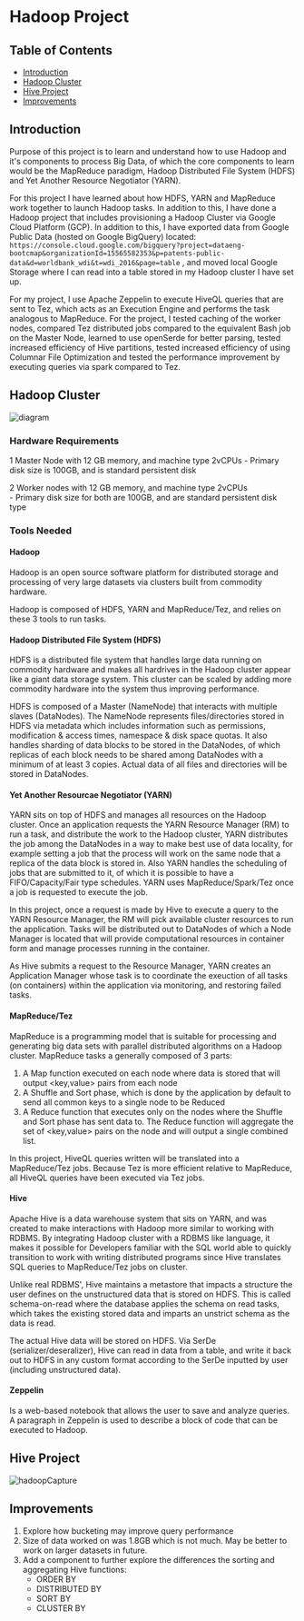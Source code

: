 # Hadoop Project

## Table of Contents
* [Introduction](#introduction)
* [Hadoop Cluster](#hadoop-cluster)
* [Hive Project](#hive-project)
* [Improvements](#improvements)

## Introduction
Purpose of this project is to learn and understand how to use Hadoop and it's components to process Big Data, of which the core components to 
learn would be the MapReduce paradigm, Hadoop Distributed File System (HDFS) and Yet Another Resource Negotiator (YARN).

For this project I have learned about how HDFS, YARN and MapReduce work together to launch Hadoop tasks. In addition to this, I have done a 
Hadoop project that includes provisioning a Hadoop Cluster via Google Cloud Platform (GCP). In addition to this, I have exported data from 
Google Public Data (hosted on Google BigQuery) located: `https://console.cloud.google.com/bigquery?project=dataeng-bootcmap&organizationId=15565582353&p=patents-public-data&d=worldbank_wdi&t=wdi_2016&page=table`
, and moved local Google Storage where I can read into a table stored in my Hadoop cluster I have set up.

For my project, I use Apache Zeppelin to execute HiveQL queries that are sent to Tez, which acts as an Execution Engine and performs the 
task analogous to MapReduce. For the project, I tested caching of the worker nodes, compared Tez distributed jobs compared to the equivalent 
Bash job on the Master Node, learned to use openSerde for better parsing, tested increased efficiency of Hive partitions, tested increased 
efficiency of using Columnar File Optimization and tested the performance improvement by executing queries via spark compared to Tez.

## Hadoop Cluster
![diagram](./assets/diagram.svg)
### Hardware Requirements
1 Master Node with 12 GB memory, and machine type 2vCPUs
	- Primary disk size is 100GB, and is standard persistent disk

2 Worker nodes with 12 GB memory, and machine type 2vCPUs	
	- Primary disk size for both are 100GB, and are standard persistent disk type

### Tools Needed

#### Hadoop
Hadoop is an open source software platform for distributed storage and 
processing of very large datasets via clusters built from commodity 
hardware.

Hadoop is composed of HDFS, YARN and MapReduce/Tez, and relies on 
these 3 tools to run tasks.

#### Hadoop Distributed File System (HDFS)
HDFS is a distributed file system that handles large data running on 
commodity hardware and makes all hardrives in the Hadoop cluster appear 
like a giant data storage system. This cluster can be scaled by adding 
more commodity hardware into the system thus improving performance.

HDFS is composed of a Master (NameNode) that interacts with multiple 
slaves (DataNodes). The NameNode represents files/directories stored 
in HDFS via metadata which includes information such as permissions, 
modification & access times, namespace & disk space quotas. It also 
handles sharding of data blocks to be stored in the DataNodes, of which 
replicas of each block needs to be shared among DataNodes with a minimum 
of at least 3 copies. Actual data of all files and directories will be 
stored in DataNodes. 

#### Yet Another Resourcae Negotiator (YARN)
YARN sits on top of HDFS and manages all resources on the Hadoop cluster.
Once an application requests the YARN Resource Manager (RM) to run a task, 
and distribute the work to the Hadoop cluster, YARN distributes the job among 
the DataNodes in a way to make best use of data locality, for example setting a 
job that the process will work on the same node that a replica of the data block 
is stored in. Also YARN handles the scheduling of jobs that are submitted to it, of 
which it is possible to have a FIFO/Capacity/Fair type schedules. 
YARN uses MapReduce/Spark/Tez once a job is requested to execute the job.

In this project, once a request is made by Hive to execute a query to the YARN Resource 
Manager, the RM will pick available cluster resources to run the application. Tasks will 
be distributed out to DataNodes of which a Node Manager is located that will provide 
computational resources in container form and manage processes running in the container.

As Hive submits a request to the Resource Manager, YARN creates an Application Manager
whose task is to coordinate the exeuction of all tasks (on containers) within the application via monitoring, 
and restoring failed tasks.

#### MapReduce/Tez
MapReduce is a programming model that is suitable for processing and generating big data sets with parallel 
distributed algorithms on a Hadoop cluster. MapReduce tasks a generally composed of 3 parts:<br />
1) A Map function executed on each node where data is stored that will output <key,value> pairs from each node <br />
2) A Shuffle and Sort phase, which is done by the application by default to send all common keys to a single node
 to be Reduced<br />
3) A Reduce function that executes only on the nodes where the Shuffle and Sort phase has sent data to. The Reduce 
function will aggregate the set of <key,value> pairs on the node and will output a single combined list.<br />

In this project, HiveQL queries written will be translated into a MapReduce/Tez jobs. Because Tez is more efficient 
relative to MapReduce, all HiveQL queries have been executed via Tez jobs.

#### Hive
Apache Hive is a data warehouse system that sits on YARN, and was created to make interactions with Hadoop more similar to working with RDBMS. 
By integrating Hadoop cluster with a RDBMS like language, it makes it possible for Developers familiar with the SQL world 
able to quickly transition to work with writing distributed programs since Hive translates SQL queries to MapReduce/Tez jobs 
on cluster.

Unlike real RDBMS', Hive maintains a metastore that impacts a structure the user defines on the unstructured data that is stored on HDFS. This is 
called schema-on-read where the database applies the schema on read tasks, which takes the existing stored data and imparts an unstrict schema 
as the data is read.

The actual Hive data will be stored on HDFS. Via SerDe (serializer/deseralizer), Hive can read in data from a table, and write it back out to HDFS 
in any custom format according to the SerDe inputted by user (including unstructured data).

#### Zeppelin
Is a web-based notebook that allows the user to save and analyze queries. A paragraph in Zeppelin is used to describe a block of code that 
can be executed to Hadoop.


## Hive Project
![hadoopCapture](./assets/hadoop_capture.png)

## Improvements
1) Explore how bucketing may improve query performance
2) Size of data worked on was 1.8GB which is not much. May be better to work on larger datasets in future.
3) Add a component to further explore the differences the sorting and aggregating Hive functions:
	- ORDER BY<br />
	- DISTRIBUTED BY<br />
	- SORT BY<br />
	- CLUSTER BY<br />
